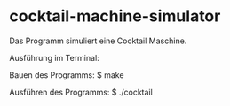 # cocktail-machine-simulator

Das Programm simuliert eine Cocktail Maschine.

Ausführung im Terminal:

Bauen des Programms: $ make

Ausführen des Programms: $ ./cocktail
